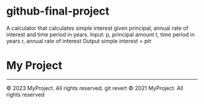 # github-final-project
A calculator that calculates simple interest given principal, annual rate of interest and time period in years.
Input:
   p, principal amount
   t, time period in years
   r, annual rate of interest
Output
   simple interest = p*t*r

# My Project


---

© 2023 MyProject. All rights reserved.
git revert
© 2021 MyProject. All rights reserved
